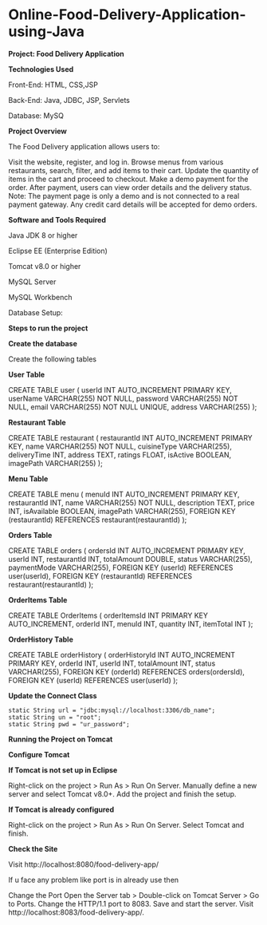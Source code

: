 # Online-Food-Delivery-Application-using-Java

**Project: Food Delivery Application**

**Technologies Used**

Front-End: HTML, CSS,JSP

Back-End: Java, JDBC, JSP, Servlets

Database: MySQ

**Project Overview** 

The Food Delivery application allows users to:

Visit the website, register, and log in.
Browse menus from various restaurants, search, filter, and add items to their cart.
Update the quantity of items in the cart and proceed to checkout.
Make a demo payment for the order. After payment, users can view order details and the delivery status.
Note: The payment page is only a demo and is not connected to a real payment gateway. Any credit card details will be accepted for demo orders.

**Software and Tools Required**

Java JDK 8 or higher 

Eclipse EE (Enterprise Edition)

Tomcat v8.0 or higher

MySQL Server

MySQL Workbench

Database Setup:

**Steps to run the project**

**Create the database**

Create the following tables

**User Table**

CREATE TABLE user (
    userId INT AUTO_INCREMENT PRIMARY KEY,
    userName VARCHAR(255) NOT NULL,
    password VARCHAR(255) NOT NULL,
    email VARCHAR(255) NOT NULL UNIQUE,
    address VARCHAR(255)
);

**Restaurant Table**

CREATE TABLE restaurant (
    restaurantId INT AUTO_INCREMENT PRIMARY KEY,
    name VARCHAR(255) NOT NULL,
    cuisineType VARCHAR(255),
    deliveryTime INT,
    address TEXT,
    ratings FLOAT,
    isActive BOOLEAN,
    imagePath VARCHAR(255)
);

**Menu Table**

CREATE TABLE menu (
    menuId INT AUTO_INCREMENT PRIMARY KEY,
    restaurantId INT,
    name VARCHAR(255) NOT NULL,
    description TEXT,
    price INT,
    isAvailable BOOLEAN,
    imagePath VARCHAR(255),
    FOREIGN KEY (restaurantId) REFERENCES restaurant(restaurantId)
);

**Orders Table**

CREATE TABLE orders (
    ordersId INT AUTO_INCREMENT PRIMARY KEY,
    userId INT,
    restaurantId INT,
    totalAmount DOUBLE,
    status VARCHAR(255),
    paymentMode VARCHAR(255),
    FOREIGN KEY (userId) REFERENCES user(userId),
    FOREIGN KEY (restaurantId) REFERENCES restaurant(restaurantId)
);

**OrderItems Table**

CREATE TABLE OrderItems (
    orderItemsId INT PRIMARY KEY AUTO_INCREMENT,
    orderId INT,
    menuId INT,
    quantity INT,
    itemTotal INT
);

**OrderHistory Table**

CREATE TABLE orderHistory (
    orderHistoryId INT AUTO_INCREMENT PRIMARY KEY,
    orderId INT,
    userId INT,
    totalAmount INT,
    status VARCHAR(255),
    FOREIGN KEY (orderId) REFERENCES orders(ordersId),
    FOREIGN KEY (userId) REFERENCES user(userId)
);

**Update the Connect Class**

    static String url = "jdbc:mysql://localhost:3306/db_name";
    static String un = "root";
    static String pwd = "ur_password";

    
**Running the Project on Tomcat**

**Configure Tomcat**

**If Tomcat is not set up in Eclipse**

Right-click on the project > Run As > Run On Server.
Manually define a new server and select Tomcat v8.0+.
Add the project and finish the setup.

**If Tomcat is already configured**

Right-click on the project > Run As > Run On Server.
Select Tomcat and finish.

**Check the Site**

Visit http://localhost:8080/food-delivery-app/ 

If u face any problem like port is in already use then 

Change the Port
Open the Server tab > Double-click on Tomcat Server > Go to Ports.
Change the HTTP/1.1 port to 8083.
Save and start the server. Visit http://localhost:8083/food-delivery-app/.
